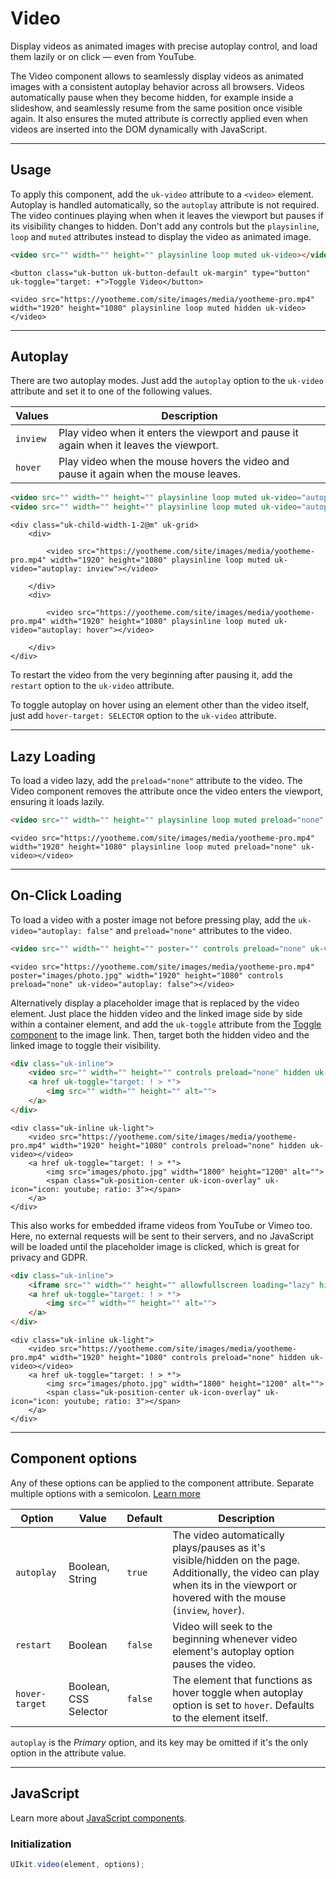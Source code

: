 # Video

<p class="uk-text-lead">Display videos as animated images with precise autoplay control, and load them lazily or on click — even from YouTube.</p>

The Video component allows to seamlessly display videos as animated images with a consistent autoplay behavior across all browsers. Videos automatically pause when they become hidden, for example inside a slideshow, and seamlessly resume from the same position once visible again. It also ensures the muted attribute is correctly applied even when videos are inserted into the DOM dynamically with JavaScript.

***

## Usage

To apply this component, add the `uk-video` attribute to a `<video>` element. Autoplay is handled automatically, so the `autoplay` attribute is not required. The video continues playing when when it leaves the viewport but pauses if its visibility changes to hidden. Don't add any controls but the `playsinline`, `loop` and `muted` attributes instead to display the video as animated image. 

```html
<video src="" width="" height="" playsinline loop muted uk-video></video>
```

```example
<button class="uk-button uk-button-default uk-margin" type="button" uk-toggle="target: +">Toggle Video</button>

<video src="https://yootheme.com/site/images/media/yootheme-pro.mp4" width="1920" height="1080" playsinline loop muted hidden uk-video></video>
```

***

## Autoplay

There are two autoplay modes. Just add the `autoplay` option to the `uk-video` attribute and set it to one of the following values.

| Values   | Description                                                                            |
| -------- | -------------------------------------------------------------------------------------- |
| `inview` | Play video when it enters the viewport and pause it again when it leaves the viewport. |
| `hover`  | Play video when the mouse hovers the video and pause it again when the mouse leaves.   |

```html
<video src="" width="" height="" playsinline loop muted uk-video="autoplay: inview"></video>
<video src="" width="" height="" playsinline loop muted uk-video="autoplay: hover"></video>
```

```example
<div class="uk-child-width-1-2@m" uk-grid>
    <div>

        <video src="https://yootheme.com/site/images/media/yootheme-pro.mp4" width="1920" height="1080" playsinline loop muted uk-video="autoplay: inview"></video>

    </div>
    <div>

        <video src="https://yootheme.com/site/images/media/yootheme-pro.mp4" width="1920" height="1080" playsinline loop muted uk-video="autoplay: hover"></video>

    </div>
</div>
```

To restart the video from the very beginning after pausing it, add the `restart` option to the `uk-video` attribute.

To toggle autoplay on hover using an element other than the video itself, just add `hover-target: SELECTOR` option to the `uk-video` attribute.

***

## Lazy Loading

To load a video lazy, add the `preload="none"` attribute to the video. The Video component removes the attribute once the video enters the viewport, ensuring it loads lazily.

```html
<video src="" width="" height="" playsinline loop muted preload="none" uk-video="autoplay: hover"></video>
```

```example
<video src="https://yootheme.com/site/images/media/yootheme-pro.mp4" width="1920" height="1080" playsinline loop muted preload="none" uk-video></video>
```

***

## On-Click Loading

To load a video with a poster image not before pressing play, add the `uk-video="autoplay: false"` and `preload="none"` attributes to the video.

```html
<video src="" width="" height="" poster="" controls preload="none" uk-video="autoplay: false"></video>
```

```example
<video src="https://yootheme.com/site/images/media/yootheme-pro.mp4" poster="images/photo.jpg" width="1920" height="1080" controls preload="none" uk-video="autoplay: false"></video>
```

Alternatively display a placeholder image that is replaced by the video element. Just place the hidden video and the linked image side by side within a container element, and add the `uk-toggle` attribute from the [Toggle component](toggle.md) to the image link. Then, target both the hidden video and the linked image to toggle their visibility.

```html
<div class="uk-inline">
    <video src="" width="" height="" controls preload="none" hidden uk-video></video>
    <a href uk-toggle="target: ! > *">
        <img src="" width="" height="" alt="">
    </a>
</div>
```

```example
<div class="uk-inline uk-light">
    <video src="https://yootheme.com/site/images/media/yootheme-pro.mp4" width="1920" height="1080" controls preload="none" hidden uk-video></video>
    <a href uk-toggle="target: ! > *">
        <img src="images/photo.jpg" width="1800" height="1200" alt="">
        <span class="uk-position-center uk-icon-overlay" uk-icon="icon: youtube; ratio: 3"></span>
    </a>
</div>
```

This also works for embedded iframe videos from YouTube or Vimeo too. Here, no external requests will be sent to their servers, and no JavaScript will be loaded until the placeholder image is clicked, which is great for privacy and GDPR.

```html
<div class="uk-inline">
    <iframe src="" width="" height="" allowfullscreen loading="lazy" hidden uk-responsive uk-video></iframe>
    <a href uk-toggle="target: ! > *">
        <img src="" width="" height="" alt="">
    </a>
</div>
```

```example
<div class="uk-inline uk-light">
    <video src="https://yootheme.com/site/images/media/yootheme-pro.mp4" width="1920" height="1080" controls preload="none" hidden uk-video></video>
    <a href uk-toggle="target: ! > *">
        <img src="images/photo.jpg" width="1800" height="1200" alt="">
        <span class="uk-position-center uk-icon-overlay" uk-icon="icon: youtube; ratio: 3"></span>
    </a>
</div>
```

***

## Component options

Any of these options can be applied to the component attribute. Separate multiple options with a semicolon. [Learn more](javascript.md#component-configuration)

| Option         | Value                 | Default | Description                                                                                                                                                                       |
|----------------|-----------------------|---------|-----------------------------------------------------------------------------------------------------------------------------------------------------------------------------------|
| `autoplay`     | Boolean, String       | `true`  | The video automatically plays/pauses as it's visible/hidden on the page. Additionally, the video can play when its in the viewport or hovered with the mouse (`inview`, `hover`). |
| `restart`      | Boolean               | `false` | Video will seek to the beginning whenever video element's autoplay option pauses the video.                                                                                       |
| `hover-target` | Boolean, CSS Selector | `false` | The element that functions as hover toggle when autoplay option is set to `hover`. Defaults to the element itself.                                                                |

`autoplay` is the _Primary_ option, and its key may be omitted if it's the only option in the attribute value.

***

## JavaScript

Learn more about [JavaScript components](javascript.md#programmatic-use).

### Initialization

```js
UIkit.video(element, options);
```
